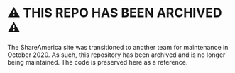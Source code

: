 # :warning: THIS REPO HAS BEEN ARCHIVED :warning:

The ShareAmerica site was transitioned to another team for maintenance in October 2020. As such, this repository has been archived and is no longer being maintained. The code is preserved here as a reference.
